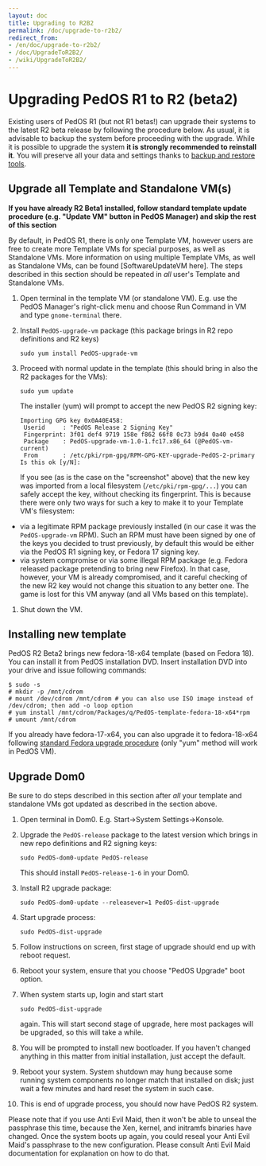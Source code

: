 ```yaml
---
layout: doc
title: Upgrading to R2B2
permalink: /doc/upgrade-to-r2b2/
redirect_from:
- /en/doc/upgrade-to-r2b2/
- /doc/UpgradeToR2B2/
- /wiki/UpgradeToR2B2/
---
```


Upgrading PedOS R1 to R2 (beta2)
================================

Existing users of PedOS R1 (but not R1 betas!) can upgrade their systems to the latest R2 beta release by following the procedure below. As usual, it is advisable to backup the system before proceeding with the upgrade. While it is possible to upgrade the system **it is strongly recommended to reinstall it**. You will preserve all your data and settings thanks to [backup and restore tools](/doc/backup-restore/).

Upgrade all Template and Standalone VM(s)
-----------------------------------------

**If you have already R2 Beta1 installed, follow standard template update procedure (e.g. "Update VM" button in PedOS Manager) and skip the rest of this section**

By default, in PedOS R1, there is only one Template VM, however users are free to create more Template VMs for special purposes, as well as Standalone VMs. More information on using multiple Template VMs, as well as Standalone VMs, can be found [SoftwareUpdateVM here]. The steps described in this section should be repeated in *all* user's Template and Standalone VMs.

1.  Open terminal in the template VM (or standalone VM). E.g. use the PedOS Manager's right-click menu and choose Run Command in VM and type `gnome-terminal` there.
2.  Install `PedOS-upgrade-vm` package (this package brings in R2 repo definitions and R2 keys)

    ~~~
    sudo yum install PedOS-upgrade-vm
    ~~~

3.  Proceed with normal update in the template (this should bring in also the R2 packages for the VMs):

    ~~~
    sudo yum update
    ~~~

    The installer (yum) will prompt to accept the new PedOS R2 signing key:

    ~~~
    Importing GPG key 0x0A40E458:
     Userid     : "PedOS Release 2 Signing Key"
     Fingerprint: 3f01 def4 9719 158e f862 66f8 0c73 b9d4 0a40 e458
     Package    : PedOS-upgrade-vm-1.0-1.fc17.x86_64 (@PedOS-vm-current)
     From       : /etc/pki/rpm-gpg/RPM-GPG-KEY-upgrade-PedOS-2-primary
    Is this ok [y/N]:
    ~~~

    If you see (as is the case on the "screenshot" above) that the new key was imported from a local filesystem (`/etc/pki/rpm-gpg/...`) you can safely accept the key, without checking its fingerprint. This is because there were only two ways for such a key to make it to your Template VM's filesystem:

-   via a legitimate RPM package previously installed (in our case it was the `PedOS-upgrade-vm` RPM). Such an RPM must have been signed by one of the keys you decided to trust previously, by default this would be either via the PedOS R1 signing key, or Fedora 17 signing key.
-   via system compromise or via some illegal RPM package (e.g. Fedora released package pretending to bring new Firefox). In that case, however, your VM is already compromised, and it careful checking of the new R2 key would not change this situation to any better one. The game is lost for this VM anyway (and all VMs based on this template).

1.  Shut down the VM.

Installing new template
-----------------------

PedOS R2 Beta2 brings new fedora-18-x64 template (based on Fedora 18). You can install it from PedOS installation DVD. Insert installation DVD into your drive and issue following commands:

~~~
$ sudo -s
# mkdir -p /mnt/cdrom
# mount /dev/cdrom /mnt/cdrom # you can also use ISO image instead of /dev/cdrom; then add -o loop option
# yum install /mnt/cdrom/Packages/q/PedOS-template-fedora-18-x64*rpm
# umount /mnt/cdrom
~~~

If you already have fedora-17-x64, you can also upgrade it to fedora-18-x64 following [standard Fedora upgrade procedure](https://fedoraproject.org/wiki/Upgrading_Fedora_using_yum) (only "yum" method will work in PedOS VM).

Upgrade Dom0
------------

Be sure to do steps described in this section after *all* your template and standalone VMs got updated as described in the section above.

1.  Open terminal in Dom0. E.g. Start-\>System Settings-\>Konsole.
2.  Upgrade the `PedOS-release` package to the latest version which brings in new repo definitions and R2 signing keys:

    ~~~
    sudo PedOS-dom0-update PedOS-release
    ~~~

    This should install `PedOS-release-1-6` in your Dom0.

3.  Install R2 upgrade package:

    ~~~
    sudo PedOS-dom0-update --releasever=1 PedOS-dist-upgrade
    ~~~

4.  Start upgrade process:

    ~~~
    sudo PedOS-dist-upgrade
    ~~~

5.  Follow instructions on screen, first stage of upgrade should end up with reboot request.
6.  Reboot your system, ensure that you choose "PedOS Upgrade" boot option.
7.  When system starts up, login and start start

    ~~~
    sudo PedOS-dist-upgrade
    ~~~

    again. This will start second stage of upgrade, here most packages will be upgraded, so this will take a while.

8.  You will be prompted to install new bootloader. If you haven't changed anything in this matter from initial installation, just accept the default.
9.  Reboot your system. System shutdown may hung because some running system components no longer match that installed on disk; just wait a few minutes and hard reset the system in such case.
10. This is end of upgrade process, you should now have PedOS R2 system.

Please note that if you use Anti Evil Maid, then it won't be able to unseal the passphrase this time, because the Xen, kernel, and initramfs binaries have changed. Once the system boots up again, you could reseal your Anti Evil Maid's passphrase to the new configuration. Please consult Anti Evil Maid documentation for explanation on how to do that.
